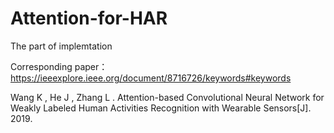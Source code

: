 # Attention-for-HAR
The part of implemtation

Corresponding paper：
https://ieeexplore.ieee.org/document/8716726/keywords#keywords

Wang K , He J , Zhang L . Attention-based Convolutional Neural Network for Weakly Labeled Human Activities Recognition with Wearable Sensors[J]. 2019.
